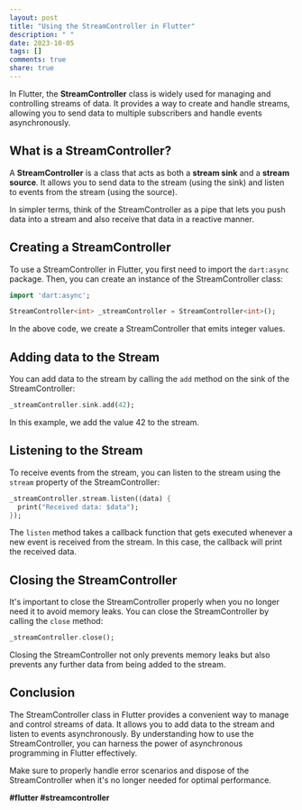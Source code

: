 ```yaml
---
layout: post
title: "Using the StreamController in Flutter"
description: " "
date: 2023-10-05
tags: []
comments: true
share: true
---
```


In Flutter, the **StreamController** class is widely used for managing and controlling streams of data. It provides a way to create and handle streams, allowing you to send data to multiple subscribers and handle events asynchronously.

## What is a StreamController?

A **StreamController** is a class that acts as both a **stream sink** and a **stream source**. It allows you to send data to the stream (using the sink) and listen to events from the stream (using the source).

In simpler terms, think of the StreamController as a pipe that lets you push data into a stream and also receive that data in a reactive manner.

## Creating a StreamController

To use a StreamController in Flutter, you first need to import the `dart:async` package. Then, you can create an instance of the StreamController class:

```dart
import 'dart:async';

StreamController<int> _streamController = StreamController<int>();
```

In the above code, we create a StreamController that emits integer values.

## Adding data to the Stream

You can add data to the stream by calling the `add` method on the sink of the StreamController:

```dart
_streamController.sink.add(42);
```

In this example, we add the value 42 to the stream.

## Listening to the Stream

To receive events from the stream, you can listen to the stream using the `stream` property of the StreamController:

```dart
_streamController.stream.listen((data) {
  print("Received data: $data");
});
```

The `listen` method takes a callback function that gets executed whenever a new event is received from the stream. In this case, the callback will print the received data.

## Closing the StreamController

It's important to close the StreamController properly when you no longer need it to avoid memory leaks. You can close the StreamController by calling the `close` method:

```dart
_streamController.close();
```

Closing the StreamController not only prevents memory leaks but also prevents any further data from being added to the stream.

## Conclusion

The StreamController class in Flutter provides a convenient way to manage and control streams of data. It allows you to add data to the stream and listen to events asynchronously. By understanding how to use the StreamController, you can harness the power of asynchronous programming in Flutter effectively.

Make sure to properly handle error scenarios and dispose of the StreamController when it's no longer needed for optimal performance.

**#flutter #streamcontroller**